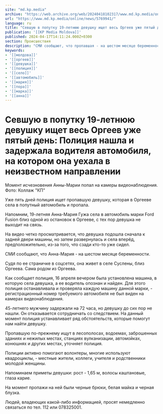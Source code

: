 ```yaml
---
site: "md.kp.media"
archive: "https://web.archive.org/web/20240418102317/www.md.kp.media/online/news/5769941/"
url: "https://www.md.kp.media/online/news/5769941/"
language: ru
title: "Севшую в попутку 19-летнюю девушку ищет весь Оргеев уже пятый день: Полиция нашла и задержала водителя автомобиля, на котором она уехала в неизвестном направлении"
publication: '[[KP Media Moldova]]'
published: 2024-04-17T14:11:24.000Z+0300
section: Происшествия
description: "СМИ сообщают, что пропавшая - на шестом месяце беременности [видео]"
keywords:
- '[[молдова]]'
- '[[оргеев]]'
- '[[девушка]]'
- '[[полиция]]'
- '[[село]]'
- '[[автомобиль]]'
- '[[мария]]'
- '[[пора]]'
- '[[марка]]'
- '[[анна]]'
---
```


# Севшую в попутку 19-летнюю девушку ищет весь Оргеев уже пятый день: Полиция нашла и задержала водителя автомобиля, на котором она уехала в неизвестном направлении

Момент исчезновения Анны-Марии попал на камеры видеонаблюдения. Фото: Коллаж "КП"

Уже пять дней полиция ищет пропавшую девушку, которая в Оргееве села в попутный автомобиль и пропала.

Напомним, 19-летняя Анна-Мария Гужа села в автомобиль марки Ford Fusion близ одной из остановок в Оргееве, с тех пор девушка не выходит на связь.

На видео четко просматривается, что девушка подошла сначала к задней двери машины, но затем развернулась и села вперёд, предположительно, из-за того, что сзади кто-то уже сидел.

СМИ сообщают, что Анна-Мария - на шестом месяце беременности.

Судя по ее страничке в соцсетях, она живет в селе Суслены, близ Оргеева. Сама родом из Оргеева.

Как сообщает полиция, 16 апреля вечером была установлена машина, в которую села девушка, а ее водитель опознан и найден. Для этого полиция останавливала и проверяла каждую машину данной марки, - регистрационный номер требуемого автомобиля не был виден на камерах видеонаблюдения.

45-летнего мужчину задержали на 72 часа, но девушку до сих пор не нашли. Он отказывается сотрудничать со следствием. На данный момент полиция устанавливает ряд обстоятельств, которые помогут нам найти девушку.

Пропавшую по-прежнему ищут в лесополосах, водоемах, заброшенных зданиях и нежилых местах, станциях вулканизации, автомойках, конюшнях и других местах, уточняет полиция.

Полиции активно помогают волонтеры, многие используют квадроциклы, - местные жители, коллеги, учителя и родственники молодой женщины.

Напоминаем приметы девушки: рост - 1,65 м, волосы каштановые, глаза карие.

На момент пропажи на ней были черные брюки, белая майка и черная блузка.

Людей, владеющих какой-либо информацией, просят немедленно связаться по тел. 112 или 078325001.